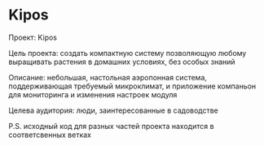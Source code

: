# Kipos
Проект: Kipos

Цель проекта: создать компактную систему позволяющую любому выращивать растения в домашних условиях, без особых знаний

Описание: небольшая, настольная аэропонная система, поддерживающая требуемый микроклимат, и приложение компаньон для мониторинга и изменения настроек модуля

Целева аудитория: люди, заинтересованные в садоводстве

P.S. исходный код для разных частей проекта находится в соответсвенных ветках
